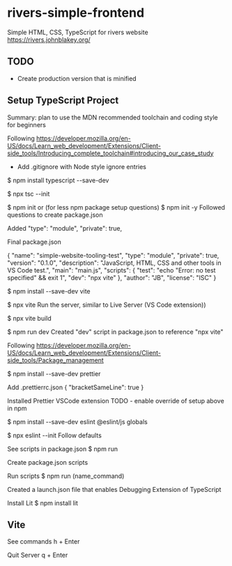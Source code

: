 # rivers-simple-frontend

Simple HTML, CSS, TypeScript for rivers website <https://rivers.johnblakey.org/>

## TODO

- Create production version that is minified

## Setup TypeScript Project

Summary: plan to use the MDN recommended toolchain and coding style for beginners

Following <https://developer.mozilla.org/en-US/docs/Learn_web_development/Extensions/Client-side_tools/Introducing_complete_toolchain#introducing_our_case_study>

- Add .gitignore with Node style ignore entries

$ npm install typescript --save-dev

$ npx tsc --init

$ npm init
or (for less npm package setup questions)
$ npm init -y
Followed questions to create package.json

Added
"type": "module",
"private": true,

Final package.json

{
"name": "simple-website-tooling-test",
"type": "module",
"private": true,
"version": "0.1.0",
"description": "JavaScript, HTML, CSS and other tools in VS Code test.",
"main": "main.js",
"scripts": {
"test": "echo \"Error: no test specified\" && exit 1",
"dev": "npx vite"
},
"author": "JB",
"license": "ISC"
}

$ npm install --save-dev vite

$ npx vite
Run the server, similar to Live Server (VS Code extension))

$ npx vite build

$ npm run dev
Created "dev" script in package.json to reference "npx vite"

Following <https://developer.mozilla.org/en-US/docs/Learn_web_development/Extensions/Client-side_tools/Package_management>

$ npm install --save-dev prettier

Add
.prettierrc.json
{
"bracketSameLine": true
}

Installed Prettier VSCode extension
TODO - enable override of setup above in npm

$ npm install --save-dev eslint @eslint/js globals

$ npx eslint --init
Follow defaults

See scripts in package.json
$ npm run

Create package.json scripts

Run scripts
$ npm run (name_command)

Created a launch.json file that enables Debugging Extension of TypeScript

Install Lit
$ npm install lit

## Vite

See commands
h + Enter

Quit Server
q + Enter
